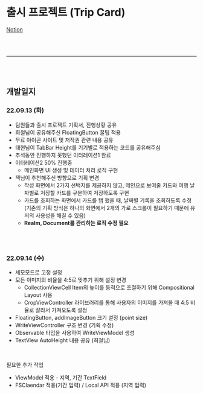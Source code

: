 # 출시 프로젝트 (Trip Card)
[Notion](https://difficult-knee-26c.notion.site/cef8341d3430410f9b572669be1811de)

<br/>
<br/>

---

<br/>
<br/>

## 개발일지

### 22.09.13 (화)
* 팀원들과 출시 프로젝트 기획서, 진행상황 공유
* 희철님이 공유해주신 FloatingButton 꿀팁 적용
* 무료 아이콘 사이트 및 저작권 관련 내용 공유
* 태현님이 TabBar Height를 기기별로 적용하는 코드를 공유해주심
* 추석동안 진행하지 못했던 이터레이션1 완료
* 이터레이션2 50% 진행중
    * 메인화면 UI 생성 및 데이터 처리 로직 구현
* 젝님이 추천해주신 방향으로 기획 변경
    * 작성 화면에서 2가지 선택지를 제공하지 않고, 메인으로 보여줄 카드와 여행 날짜별로 저장할 카드를 구분하여 저장하도록 구현
    * 카드를 조회하는 화면에서 카드를 탭 했을 때, 날짜별 기록을 조회하도록 수정 (기존의 기획 방식은 하나의 화면에서 2개의 가로 스크롤이 필요하기 때문에 유저의 사용성을 해칠 수 있음)
    * **Realm, Document를 관리하는 로직 수정 필요**

<br/>
<br/>

### 22.09.14 (수)
* 세모모드로 고정 설정
* 모든 이미지의 비율을 4:5로 맞추기 위해 설정 변경
    * CollectionViewCell Item의 높이를 동적으로 조절하기 위해 Compositional Layout 사용
    * CropViewController 라이브러리를 통해 사용자의 이미지를 가져올 때 4:5 비율로 잘라서 가져오도록 설정
* FloatingButton, addImageButton 크기 설정 (point size)
* WriteViewController 구조 변경 (기획 수정)
* Observable 타입을 사용하여 WriteViewModel 생성
* TextView AutoHeight 내용 공유 (희철님)

<br/>

필요한 추가 작업
* ViewModel 적용 - 지역, 기간 TextField
* FSClaendar 적용(기간 입력) / Local API 적용 (지역 입력)
